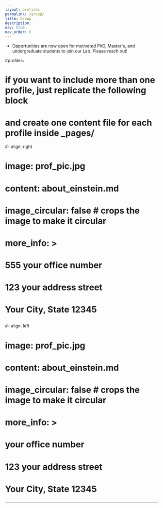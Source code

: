 ```yaml
---
layout: profiles
permalink: /group/
title: Group
description:
nav: true
nav_order: 6
---
```


* Opportunities are now open for motivated PhD, Master's, and undergraduate students to join our Lab. Please reach out!

#profiles:
  # if you want to include more than one profile, just replicate the following block
  # and create one content file for each profile inside _pages/
  #- align: right
  #  image: prof_pic.jpg
  #  content: about_einstein.md
  #  image_circular: false # crops the image to make it circular
  #  more_info: >
  #    <p>555 your office number</p>
  #    <p>123 your address street</p>
  #    <p>Your City, State 12345</p>
  #- align: left
  #  image: prof_pic.jpg
  #  content: about_einstein.md
  #  image_circular: false # crops the image to make it circular
  #  more_info: >
  #    <p> your office number</p>
  #    <p>123 your address street</p>
  #    <p>Your City, State 12345</p>
---
